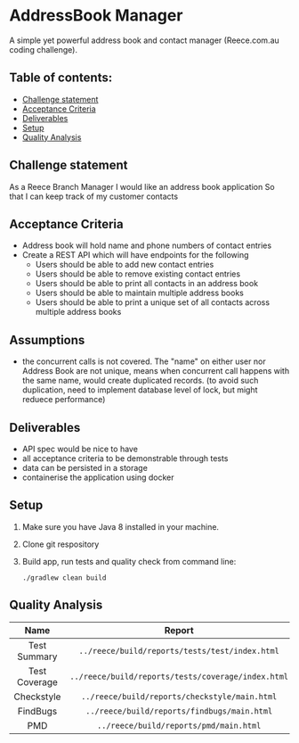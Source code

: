 # AddressBook Manager

A simple yet powerful address book and contact manager (Reece.com.au coding challenge).<br>

## Table of contents:

* [Challenge statement](./README.md#Challenge-statement)
* [Acceptance Criteria](./README.md#Acceptance-Criteria)
* [Deliverables](./README.md#Deliverables)
* [Setup](./README.md#Setup)
* [Quality Analysis](./README.md#Quality-Analysis)

## Challenge statement

As a Reece Branch Manager I would like an address book application So that I can keep track of my customer contacts

## Acceptance Criteria

- Address book will hold name and phone numbers of contact entries
- Create a REST API which will have endpoints for the following
  - Users should be able to add new contact entries
  - Users should be able to remove existing contact entries
  - Users should be able to print all contacts in an address book
  - Users should be able to maintain multiple address books
  - Users should be able to print a unique set of all contacts across multiple address books

## Assumptions

- the concurrent calls is not covered. The "name" on either user nor Address Book are not unique, means when concurrent
  call happens with the same name, would create duplicated records. (to avoid such duplication, need to implement
  database level of lock, but might reduece performance)

## Deliverables

- API spec would be nice to have
- all acceptance criteria to be demonstrable through tests
- data can be persisted in a storage
- containerise the application using docker

## Setup

1. Make sure you have Java 8 installed in your machine.
2. Clone git respository
3. Build app, run tests and quality check from command line:

   ```./gradlew clean build```

## Quality Analysis

|Name|Report|
|:----:|:---:|
|Test Summary|```../reece/build/reports/tests/test/index.html```|
|Test Coverage|```../reece/build/reports/tests/coverage/index.html```|
|Checkstyle|```../reece/build/reports/checkstyle/main.html```|
|FindBugs|```../reece/build/reports/findbugs/main.html```|
|PMD|```../reece/build/reports/pmd/main.html```|
